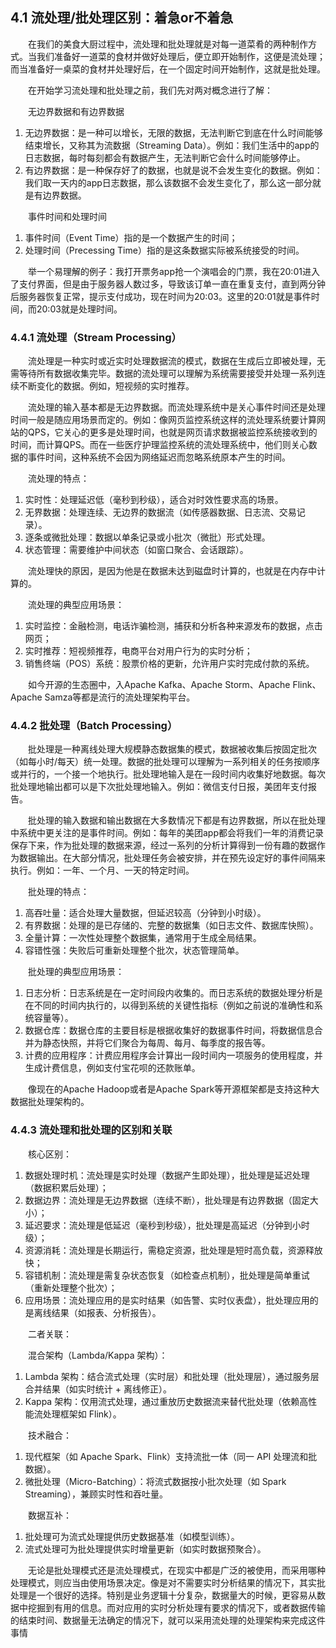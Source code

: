 ## 4.1 流处理/批处理区别：着急or不着急 

&emsp;&emsp;在我们的美食大厨过程中，流处理和批处理就是对每一道菜肴的两种制作方式。当我们准备好一道菜的食材并做好处理后，便立即开始制作，这便是流处理；而当准备好一桌菜的食材并处理好后，在一个固定时间开始制作，这就是批处理。

&emsp;&emsp;在开始学习流处理和批处理之前，我们先对两对概念进行了解：

&emsp;&emsp;无边界数据和有边界数据
1. 无边界数据：是一种可以增长，无限的数据，无法判断它到底在什么时间能够结束增长，又称其为流数据（Streaming Data）。例如：我们生活中的app的日志数据，每时每刻都会有数据产生，无法判断它会什么时间能够停止。
2. 有边界数据：是一种保存好了的数据，也就是说不会发生变化的数据。例如：我们取一天内的app日志数据，那么该数据不会发生变化了，那么这一部分就是有边界数据。

&emsp;&emsp;事件时间和处理时间
1. 事件时间（Event Time）指的是一个数据产生的时间；
2. 处理时间（Precessing Time）指的是这条数据实际被系统接受的时间。

&emsp;&emsp;举一个易理解的例子：我打开票务app抢一个演唱会的门票，我在20:01进入了支付界面，但是由于服务器人数过多，导致该订单一直在重复支付，直到两分钟后服务器恢复正常，提示支付成功，现在时间为20:03。这里的20:01就是事件时间，而20:03就是处理时间。

### 4.4.1 流处理（Stream Processing）

&emsp;&emsp;流处理是一种实时或近实时处理数据流的模式，数据在生成后立即被处理，无需等待所有数据收集完毕。数据的流处理可以理解为系统需要接受并处理一系列连续不断变化的数据。例如，短视频的实时推荐。

&emsp;&emsp;流处理的输入基本都是无边界数据。而流处理系统中是关心事件时间还是处理时间一般是随应用场景而定的。例如：像网页监控系统这样的流处理系统要计算网站的QPS，它关心的更多是处理时间，也就是网页请求数据被监控系统接收到的时间，而计算QPS。而在一些医疗护理监控系统的流处理系统中，他们则关心数据的事件时间，这种系统不会因为网络延迟而忽略系统原本产生的时间。

&emsp;&emsp;流处理的特点：
1. 实时性：处理延迟低（毫秒到秒级），适合对时效性要求高的场景。
2. 无界数据：处理连续、无边界的数据流（如传感器数据、日志流、交易记录）。
3. 逐条或微批处理：数据以单条记录或小批次（微批）形式处理。
4. 状态管理：需要维护中间状态（如窗口聚合、会话跟踪）。

&emsp;&emsp;流处理快的原因，是因为他是在数据未达到磁盘时计算的，也就是在内存中计算的。

&emsp;&emsp;流处理的典型应用场景：
1. 实时监控：金融检测，电话诈骗检测，捕获和分析各种来源发布的数据，点击网页；
2. 实时推荐：短视频推荐，电商平台对用户行为的实时分析；
3. 销售终端（POS）系统：股票价格的更新，允许用户实时完成付款的系统。

&emsp;&emsp;如今开源的生态圈中，入Apache Kafka、Apache Storm、Apache Flink、Apache Samza等都是流行的流处理架构平台。

### 4.4.2 批处理（Batch Processing）

&emsp;&emsp;批处理是一种离线处理大规模静态数据集的模式，数据被收集后按固定批次（如每小时/每天）统一处理。数据的批处理可以理解为一系列相关的任务按顺序或并行的，一个接一个地执行。批处理地输入是在一段时间内收集好地数据。每次批处理地输出都可以是下次批处理地输入。例如：微信支付日报，美团年支付报告。

&emsp;&emsp;批处理的输入数据和输出数据在大多数情况下都是有边界数据，所以在批处理中系统中更关注的是事件时间。例如：每年的美团app都会将我们一年的消费记录保存下来，作为批处理的数据来源，经过一系列的分析计算得到一份有趣的数据作为数据输出。在大部分情况，批处理任务会被安排，并在预先设定好的事件间隔来执行。例如：一年、一个月、一天的特定时间。

&emsp;&emsp;批处理的特点：
1. 高吞吐量：适合处理大量数据，但延迟较高（分钟到小时级）。
2. 有界数据：处理的是已存储的、完整的数据集（如日志文件、数据库快照）。
3. 全量计算：一次性处理整个数据集，通常用于生成全局结果。
4. 容错性强：失败后可重新处理整个批次，状态管理简单。

&emsp;&emsp;批处理的典型应用场景：
1. 日志分析：日志系统是在一定时间段内收集的。而日志系统的数据处理分析是在不同的时间内执行的，以得到系统的关键性指标（例如之前说的准确性和系统容量等）。
2. 数据仓库：数据仓库的主要目标是根据收集好的数据事件时间，将数据信息合并为静态快照，并将它们聚合为每周、每月、每季度的报告等。
3. 计费的应用程序：计费应用程序会计算出一段时间内一项服务的使用程度，并生成计费信息，例如支付宝花呗的还款账单。

&emsp;&emsp;像现在的Apache Hadoop或者是Apache Spark等开源框架都是支持这种大数据批处理架构的。

### 4.4.3 流处理和批处理的区别和关联

&emsp;&emsp;核心区别：
1. 数据处理时机：流处理是实时处理（数据产生即处理），批处理是延迟处理（数据积累后处理）；
2. 数据边界：流处理是无边界数据（连续不断），批处理是有边界数据（固定大小）；
3. 延迟要求：流处理是低延迟（毫秒到秒级），批处理是高延迟（分钟到小时级）；
4. 资源消耗：流处理是长期运行，需稳定资源，批处理是短时高负载，资源释放快；
5. 容错机制：流处理是需复杂状态恢复（如检查点机制），批处理是简单重试（重新处理整个批次）；
6. 应用场景：流处理应用的是实时结果（如告警、实时仪表盘），批处理应用的是离线结果（如报表、分析报告）。

&emsp;&emsp;二者关联：

&emsp;&emsp;混合架构（Lambda/Kappa 架构）：
1. Lambda 架构：结合流式处理（实时层）和批处理（批处理层），通过服务层合并结果（如实时统计 + 离线修正）。
2. Kappa 架构：仅用流式处理，通过重放历史数据流来替代批处理（依赖高性能流处理框架如 Flink）。

&emsp;&emsp;技术融合：
1. 现代框架（如 Apache Spark、Flink）支持流批一体（同一 API 处理流和批数据）。
2. 微批处理（Micro-Batching）：将流式数据按小批次处理（如 Spark Streaming），兼顾实时性和吞吐量。

&emsp;&emsp;数据互补：
1. 批处理可为流式处理提供历史数据基准（如模型训练）。
2. 流式处理可为批处理提供实时增量更新（如实时数据预聚合）。

&emsp;&emsp;无论是批处理模式还是流处理模式，在现实中都是广泛的被使用，而采用哪种处理模式，则应当由使用场景决定。像是对不需要实时分析结果的情况下，其实批处理是一个很好的选择。特别是业务逻辑十分复杂，数据量大的时候，更容易从数据中挖掘到有用的信息。而对应用的实时分析处理有要求的情况下，或者数据传输的结束时间、数据量无法确定的情况下，就可以采用流处理的处理架构来完成这件事情


